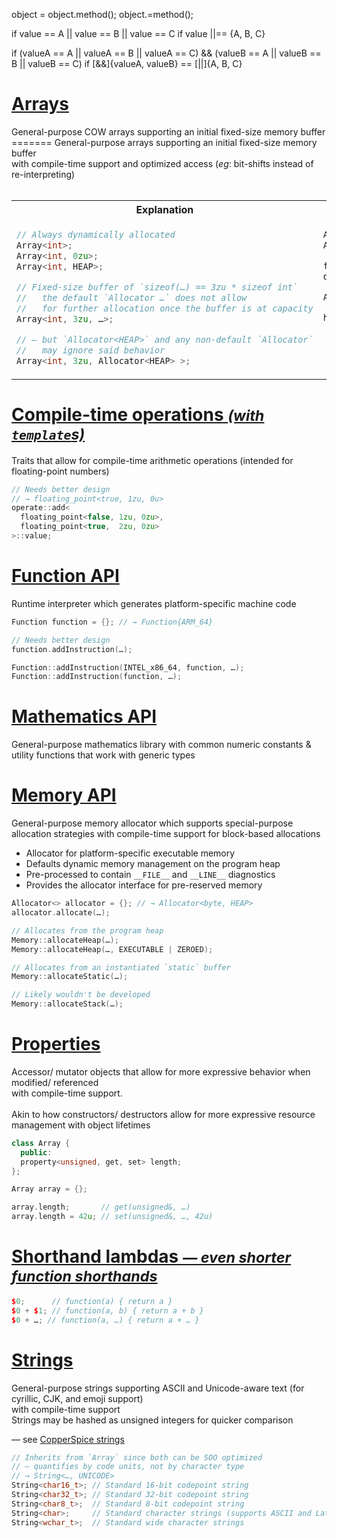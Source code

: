 object = object.method();
object.=method();

if value == A || value == B || value == C
if value ||== {A, B, C}

if (valueA == A || valueA == B || valueA == C) && (valueB == A || valueB == B || valueB == C)
if [&&]{valueA, valueB} == [||]{A, B, C}

<!-- Arrays -->
<h1 style=text-transform:none> <a href=#arrays target=_self> Arrays </a> </h1>
General-purpose COW arrays supporting an initial fixed-size memory buffer <br/>
=======
General-purpose arrays supporting an initial fixed-size memory buffer <br/>
with compile-time support and optimized access (<i>eg</i>: bit-shifts instead of re-interpreting) <br/> <br/>
<table>
<tbody>
<tr>
  <th> Explanation </th>
  <th> Examples </th>
</tr>
<tr style=vertical-align:top>
  <td>

  ```cpp
  // Always dynamically allocated
  Array<int>;
  Array<int, 0zu>;
  Array<int, HEAP>;
  ```
  ```cpp
  // Fixed-size buffer of `sizeof(…) == 3zu * sizeof int`
  //   the default `Allocator …` does not allow
  //   for further allocation once the buffer is at capacity
  Array<int, 3zu, …>;

  // — but `Allocator<HEAP>` and any non-default `Allocator`
  //   may ignore said behavior
  Array<int, 3zu, Allocator<HEAP> >;
  ```
  </td>
  <td>

  ```cpp
  Array<int, 3zu> fixed {1, 2}; // int[3] {1, 2, 0}
  Array<int>      dynamic;      // int*

  fixed.add(…);         // ❌ can’t add to a fixed-sized array
  dynamic.add(1, 2, 3); // ✅ int (*)[3] {1, 2, 3}
  ```
  ```cpp
  Array<int, 3zu, Allocator<HEAP> > heaped;  // int (*)[3] {0, 0, 0}

  heaped.add(1, 2, 3); // ✅ int (*)[6] {0, 0, 0, 1, 2, 3}
  ```
  </td>
</tr>
</tbody>
</table>

<!-- Compile-time Operations -->
<h1 style=text-transform:none> <a href=#constops target=_self> Compile-time operations <small> <em> (with <code>template</code>s) </em> </small> </a> </h1>
Traits that allow for compile-time arithmetic operations (intended for floating-point numbers)

```cpp
// Needs better design
// → floating_point<true, 1zu, 0u>
operate::add<
  floating_point<false, 1zu, 0zu>,
  floating_point<true,  2zu, 0zu>
>::value;
```

<!-- Function API -->
<h1 style=text-transform:none> <a href=#functions target=_self> Function API </a> </h1>
Runtime interpreter which generates platform-specific machine code

```cpp
Function function = {}; // → Function{ARM_64}

// Needs better design
function.addInstruction(…);

Function::addInstruction(INTEL_x86_64, function, …);
Function::addInstruction(function, …);
```

<!-- Mathematics API -->
<h1 style=text-transform:none> <a href=#mathematics target=_self> Mathematics API </a> </h1>
General-purpose mathematics library with common numeric constants & utility functions that work with generic types

<!-- Memory API -->
<h1 style=text-transform:none> <a href=#memory target=_self> Memory API </a> </h1>
General-purpose memory allocator which supports special-purpose allocation strategies with compile-time support for block-based allocations

* Allocator for platform-specific executable memory
* Defaults dynamic memory management on the program heap
* Pre-processed to contain `__FILE__` and `__LINE__` diagnostics
* Provides the allocator interface for pre-reserved memory

```cpp
Allocator<> allocator = {}; // → Allocator<byte, HEAP>
allocator.allocate(…);
```
```cpp
// Allocates from the program heap
Memory::allocateHeap(…);
Memory::allocateHeap(…, EXECUTABLE | ZEROED);

// Allocates from an instantiated `static` buffer
Memory::allocateStatic(…);

// Likely wouldn't be developed
Memory::allocateStack(…);
```

<!-- Properties -->
<h1 style=text-transform:none> <a href=#properties target=_self> Properties </a> </h1>
Accessor/ mutator objects that allow for more expressive behavior when modified/ referenced <br/>
with compile-time support. <br/> <br/>
Akin to how constructors/ destructors allow for more expressive resource management with object lifetimes

```cpp
class Array {
  public:
  property<unsigned, get, set> length;
};
```
```cpp
Array array = {};

array.length;       // get(unsigned&, …)
array.length = 42u; // set(unsigned&, …, 42u)
```

<!-- Shorthand Lambdas -->
<h1 style=text-transform:none> <a href=#lambdas target=_self> Shorthand lambdas <small> <em> — even shorter function shorthands </em> </small> </a> </h1>

```cpp
$0;      // function(a) { return a }
$0 + $1; // function(a, b) { return a + b }
$0 + …; // function(a, …) { return a + … }
```

<!-- String API -->
<h1 style=text-transform:none> <a href=#strings target=_self> Strings </a> </h1>
General-purpose strings supporting ASCII and Unicode-aware text (for cyrillic, CJK, and emoji support) <br/>
with compile-time support <br/>
Strings may be hashed as unsigned integers for quicker comparison

— see [CopperSpice strings](https://github.com/copperspice/cs_string)

```cpp
// Inherits from `Array` since both can be SOO optimized
// — quantifies by code units, not by character type
// → String<…, UNICODE>
String<char16_t>; // Standard 16-bit codepoint string
String<char32_t>; // Standard 32-bit codepoint string
String<char8_t>;  // Standard 8-bit codepoint string
String<char>;     // Standard character strings (supports ASCII and Latin-1 (ISO-8859-1))
String<wchar_t>;  // Standard wide character strings
```
